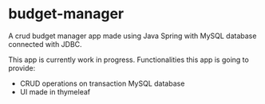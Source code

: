 # budget-manager
A crud budget manager app made using Java Spring with MySQL database connected with JDBC.

This app is currently work in progress.
Functionalities this app is going to provide:
- CRUD operations on transaction MySQL database
- UI made in thymeleaf
